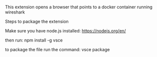 This extension opens a browser that points to a docker container running wireshark

Steps to package the extension

Make sure you have node.js installed: 
https://nodejs.org/en/

then run:
npm install -g vsce

to package the file run the command:
vsce package

